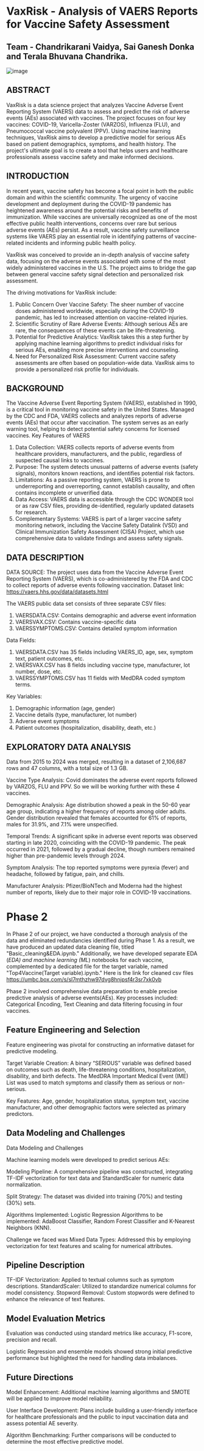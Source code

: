 # VaxRisk - Analysis of VAERS Reports for Vaccine Safety Assessment
## Team - Chandrikarani Vaidya, Sai Ganesh Donka and Terala Bhuvana Chandrika.

![image](https://github.com/user-attachments/assets/998493df-d465-4fa7-bef5-c8c7e188f618)

## ABSTRACT
VaxRisk is a data science project that analyzes Vaccine Adverse Event Reporting System (VAERS) data to assess and predict the risk of adverse events (AEs) associated with vaccines. The project focuses on four key vaccines: COVID-19, Varicella-Zoster (VARZOS), Influenza (FLU), and Pneumococcal vaccine polyvalent (PPV). Using machine learning techniques, VaxRisk aims to develop a predictive model for serious AEs based on patient demographics, symptoms, and health history. The project's ultimate goal is to create a tool that helps users and healthcare professionals assess vaccine safety and make informed decisions.

## INTRODUCTION
In recent years, vaccine safety has become a focal point in both the public domain and within the scientific community. The urgency of vaccine development and deployment during the COVID-19 pandemic has heightened awareness around the potential risks and benefits of immunization. While vaccines are universally recognized as one of the most effective public health interventions, concerns over rare but serious adverse events (AEs) persist. As a result, vaccine safety surveillance systems like VAERS play an essential role in identifying patterns of vaccine-related incidents and informing public health policy.

VaxRisk was conceived to provide an in-depth analysis of vaccine safety data, focusing on the adverse events associated with some of the most widely administered vaccines in the U.S. The project aims to bridge the gap between general vaccine safety signal detection and personalized risk assessment. 

The driving motivations for VaxRisk include:
1. Public Concern Over Vaccine Safety: The sheer number of vaccine doses administered worldwide, especially during the COVID-19 pandemic, has led to increased attention on vaccine-related injuries.
2. Scientific Scrutiny of Rare Adverse Events: Although serious AEs are rare, the consequences of these events can be life-threatening.
3. Potential for Predictive Analytics: VaxRisk takes this a step further by applying machine learning algorithms to predict individual risks for serious AEs, enabling more precise interventions and counseling.
4. Need for Personalized Risk Assessment: Current vaccine safety assessments are often based on population-wide data. VaxRisk aims to provide a personalized risk profile for individuals.

## BACKGROUND
The Vaccine Adverse Event Reporting System (VAERS), established in 1990, is a critical tool in monitoring vaccine safety in the United States. Managed by the CDC and FDA, VAERS collects and analyzes reports of adverse events (AEs) that occur after vaccination. The system serves as an early warning tool, helping to detect potential safety concerns for licensed vaccines.
Key Features of VAERS
1. Data Collection: VAERS collects reports of adverse events from healthcare providers, manufacturers, and the public, regardless of suspected causal links to vaccines.
2. Purpose: The system detects unusual patterns of adverse events (safety signals), monitors known reactions, and identifies potential risk factors.
3. Limitations: As a passive reporting system, VAERS is prone to underreporting and overreporting, cannot establish causality, and often contains incomplete or unverified data.
4. Data Access: VAERS data is accessible through the CDC WONDER tool or as raw CSV files, providing de-identified, regularly updated datasets for research.
5. Complementary Systems: VAERS is part of a larger vaccine safety monitoring network, including the Vaccine Safety Datalink (VSD) and Clinical Immunization Safety Assessment (CISA) Project, which use comprehensive data to validate findings and assess safety signals.

## DATA DESCRIPTION
DATA SOURCE: The project uses data from the Vaccine Adverse Event Reporting System (VAERS), which is co-administered by the FDA and CDC to collect reports of adverse events following vaccination.
Dataset link: https://vaers.hhs.gov/data/datasets.html

The VAERS public data set consists of three separate CSV files:
1. VAERSDATA.CSV: Contains demographic and adverse event information
2. VAERSVAX.CSV: Contains vaccine-specific data
3. VAERSSYMPTOMS.CSV: Contains detailed symptom information

Data Fields:
1. VAERSDATA.CSV has 35 fields including VAERS_ID, age, sex, symptom text, patient outcomes, etc.
2. VAERSVAX.CSV has 8 fields including vaccine type, manufacturer, lot number, dose, etc.
3. VAERSSYMPTOMS.CSV has 11 fields with MedDRA coded symptom terms.

Key Variables:
1. Demographic information (age, gender)
2. Vaccine details (type, manufacturer, lot number)
3. Adverse event symptoms
4. Patient outcomes (hospitalization, disability, death, etc.)

## EXPLORATORY DATA ANALYSIS
Data from 2015 to 2024 was merged, resulting in a dataset of 2,106,687 rows and 47 columns, with a total size of 1.3 GB.

Vaccine Type Analysis: Covid dominates the adverse event reports followed by VARZOS, FLU and PPV. So we will be working further with these 4 vaccines.

Demographic Analysis: Age distribution showed a peak in the 50-60 year age group, indicating a higher frequency of reports among older adults.
Gender distribution revealed that females accounted for 61% of reports, males for 31.9%, and 7.1% were unspecified.

Temporal Trends: A significant spike in adverse event reports was observed starting in late 2020, coinciding with the COVID-19 pandemic. The peak occurred in 2021, followed by a gradual decline, though numbers remained higher than pre-pandemic levels through 2024.

Symptom Analysis: The top reported symptoms were pyrexia (fever) and headache, followed by fatigue, pain, and chills.

Manufacturer Analysis: Pfizer/BioNTech and Moderna had the highest number of reports, likely due to their major role in COVID-19 vaccinations.

# Phase 2
In Phase 2 of our project, we have conducted a thorough analysis of the data and eliminated redundancies identified during Phase 1. As a result, we have produced an updated data cleaning file, titled "Basic_cleaning&EDA.ipynb." Additionally, we have developed separate EDA (_EDA) and machine learning (ML_) notebooks for each vaccine, complemented by a dedicated file for the target variable, named "Top4Vaccine(Target variable).ipynb." 
Here is the link for cleaned csv files
https://umbc.box.com/s/sl7mthzhw97dvg8hnjpsf4r3sr7xk0vb

Phase 2 involved comprehensive data preparation to enable precise predictive analysis of adverse events(AEs). Key processes included: Categorical Encoding, Text Cleaning and data filtering focusing in four vaccines.

## Feature Engineering and Selection
Feature engineering was pivotal for constructing an informative dataset for predictive modeling.

Target Variable Creation: A binary “SERIOUS” variable was defined based on outcomes such as death, life-threatening conditions, hospitalization, disability, and birth defects. The MedDRA Important Medical Event (IME) List was used to match symptoms and classify them as serious or non-serious.

Key Features: Age, gender, hospitalization status, symptom text, vaccine manufacturer, and other demographic factors were selected as primary predictors.

## Data Modeling and Challenges
Data Modeling and Challenges

Machine learning models were developed to predict serious AEs:

Modeling Pipeline: A comprehensive pipeline was constructed, integrating TF-IDF vectorization for text data and StandardScaler for numeric data normalization.

Split Strategy: The dataset was divided into training (70%) and testing (30%) sets.

Algorithms Implemented: Logistic Regression
Algorithms to be implemented: AdaBoost Classifier, Random Forest Classifier and K-Nearest Neighbors (KNN).

Challenge we faced was Mixed Data Types: Addressed this by employing vectorization for text features and scaling for numerical attributes.

## Pipeline Description
TF-IDF Vectorization: Applied to textual columns such as symptom descriptions.
StandardScaler: Utilized to standardize numerical columns for model consistency.
Stopword Removal: Custom stopwords were defined to enhance the relevance of text features.

## Model Evaluation Metrics
Evaluation was conducted using standard metrics like accuracy, F1-score, precision and recall.

Logistic Regression and ensemble models showed strong initial predictive performance but highlighted the need for handling data imbalances.

## Future Directions

Model Enhancement: Additional machine learning algorithms and SMOTE will be applied to improve model reliability.

User Interface Development: Plans include building a user-friendly interface for healthcare professionals and the public to input vaccination data and assess potential AE severity.

Algorithm Benchmarking: Further comparisons will be conducted to determine the most effective predictive model.
